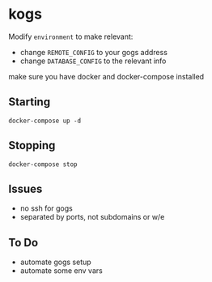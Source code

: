 # kogs

Modify `environment` to make relevant:

* change `REMOTE_CONFIG` to your gogs address  
* change `DATABASE_CONFIG` to the relevant info

make sure you have docker and docker-compose installed

## Starting

    docker-compose up -d

## Stopping

    docker-compose stop

## Issues

* no ssh for gogs
* separated by ports, not subdomains or w/e

## To Do

* automate gogs setup
* automate some env vars

